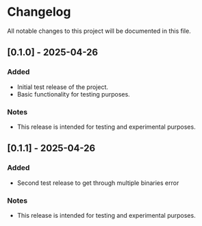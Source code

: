 # Changelog

All notable changes to this project will be documented in this file.

## [0.1.0] - 2025-04-26

### Added
- Initial test release of the project.
- Basic functionality for testing purposes.

### Notes
- This release is intended for testing and experimental purposes.

## [0.1.1] - 2025-04-26

### Added
- Second test release to get through multiple binaries error

### Notes
- This release is intended for testing and experimental purposes.
